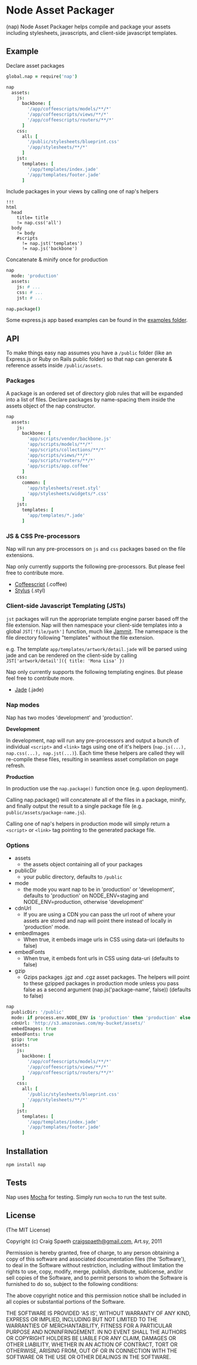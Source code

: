 # Node Asset Packager

(nap) Node Asset Packager helps compile and package your assets including stylesheets, javascripts, and client-side javascript templates.

## Example

Declare asset packages

````coffeescript
global.nap = require('nap')

nap
  assets:
    js:
      backbone: [
        '/app/coffeescripts/models/**/*'
        '/app/coffeescripts/views/**/*'
        '/app/coffeescripts/routers/**/*'
      ]
    css:
      all: [
        '/public/stylesheets/blueprint.css'
        '/app/stylesheets/**/*'
      ]
    jst:
      templates: [
        '/app/templates/index.jade'
        '/app/templates/footer.jade'
      ]
````

Include packages in your views by calling one of nap's helpers

````jade
!!!
html
  head
    title= title
    != nap.css('all')
  body
    != body
    #scripts
      != nap.jst('templates')
      != nap.js('backbone')
````

Concatenate & minify once for production

````coffeescript
nap
  mode: 'production'
  assets:
    js: # ...
    css: # ...
    jst: # ...
  
nap.package()
````

Some express.js app based examples can be found in the [examples folder](https://github.com/craigspaeth/nap/tree/master/examples).

## API

To make things easy nap assumes you have a `/public` folder (like an Express.js or Ruby on Rails public folder) so that nap can generate & reference assets inside `/public/assets`.

### Packages

A package is an ordered set of directory glob rules that will be expanded into a list of files. Declare packages by name-spacing them inside the assets object of the nap constructor. 

````coffeescript
nap
  assets:
    js:
      backbone: [
        'app/scripts/vendor/backbone.js'
        'app/scripts/models/**/*'
        'app/scripts/collections/**/*'
        'app/scripts/views/**/*'
        'app/scripts/routers/**/*'
        'app/scripts/app.coffee'
      ]
    css:
      common: [
        'app/stylesheets/reset.styl'
        'app/stylesheets/widgets/*.css'
      ]
    jst:
      templates: [
        'app/templates/*.jade'
      ]
````

### JS & CSS Pre-processors

Nap will run any pre-processors on `js` and `css` packages based on the file extensions.

Nap only currently supports the following pre-processors. But please feel free to contribute more.
  
  * [Coffeescript](http://jashkenas.github.com/coffee-script/) (.coffee)
  * [Stylus](https://github.com/LearnBoost/stylus) (.styl)

### Client-side Javascript Templating (JSTs) 

`jst` packages will run the appropriate template engine parser based off the file extension. Nap will then namespace your client-side templates into a global `JST['file/path']` function, much like [Jammit](http://documentcloud.github.com/jammit/#jst). The namespace is the file directory following "templates" without the file extension.

e.g. The template `app/templates/artwork/detail.jade` will be parsed using jade and can be rendered on the client-side by calling `JST['artwork/detail']({ title: 'Mona Lisa' })`

Nap only currently supports the following templating engines. But please feel free to contribute more.

 * [Jade](https://github.com/visionmedia/jade) (.jade)

### Nap modes

Nap has two modes 'development' and 'production'.

**Development**

In development, nap will run any pre-processors and output a bunch of individual `<script>` and `<link>` tags using one of it's helpers (`nap.js(...), nap.css(...), nap.jst(...)`). Each time these helpers are called they will re-compile these files, resulting in seamless asset compilation on page refresh.

**Production**
  
In production use the `nap.package()` function once (e.g. upon deployment).

Calling nap.package() will concatenate all of the files in a package, minify, and finally output the result to a single package file (e.g. `public/assets/package-name.js`). 

Calling one of nap's helpers in production mode will simply return a `<script>` or `<link>` tag pointing to the generated package file.

### Options

* assets
  * the assets object containing all of your packages
* publicDir
  * your public directory, defaults to `/public`
* mode
  * the mode you want nap to be in 'production' or 'development', defaults to 'production' on NODE_ENV=staging and NODE_ENV=production, otherwise 'development'
* cdnUrl
  * If you are using a CDN you can pass the url root of where your assets are stored and nap will point there instead of locally in 'production' mode.
* embedImages
  * When true, it embeds image urls in CSS using data-uri (defaults to false)
* embedFonts
  * When true, it embeds font urls in CSS using data-uri (defaults to false)
* gzip
  * Gzips packages .jgz and .cgz asset packages. The helpers will point to these gzipped packages in production mode unless you pass false as a second argument (nap.js('package-name', false))  (defaults to false)

````coffeescript
nap
  publicDir: '/public'
  mode: if process.env.NODE_ENV is 'production' then 'production' else 'development'
  cdnUrl: 'http://s3.amazonaws.com/my-bucket/assets/'
  embedImages: true
  embedFonts: true
  gzip: true
  assets:
    js:
      backbone: [
        '/app/coffeescripts/models/**/*'
        '/app/coffeescripts/views/**/*'
        '/app/coffeescripts/routers/**/*'
      ]
    css:
      all: [
        '/public/stylesheets/blueprint.css'
        '/app/stylesheets/**/*'
      ]
    jst:
      templates: [
        '/app/templates/index.jade'
        '/app/templates/footer.jade'
      ]
````

## Installation

`npm install nap`

## Tests

Nap uses [Mocha](https://github.com/visionmedia/mocha) for testing. Simply run `mocha` to run the test suite.

## License

(The MIT License)

Copyright (c) Craig Spaeth <craigspaeth@gmail.com>, Art.sy, 2011

Permission is hereby granted, free of charge, to any person obtaining a copy of this software and associated documentation files (the 'Software'), to deal in the Software without restriction, including without limitation the rights to use, copy, modify, merge, publish, distribute, sublicense, and/or sell copies of the Software, and to permit persons to whom the Software is furnished to do so, subject to the following conditions:

The above copyright notice and this permission notice shall be included in all copies or substantial portions of the Software.

THE SOFTWARE IS PROVIDED 'AS IS', WITHOUT WARRANTY OF ANY KIND, EXPRESS OR IMPLIED, INCLUDING BUT NOT LIMITED TO THE WARRANTIES OF MERCHANTABILITY, FITNESS FOR A PARTICULAR PURPOSE AND NONINFRINGEMENT. IN NO EVENT SHALL THE AUTHORS OR COPYRIGHT HOLDERS BE LIABLE FOR ANY CLAIM, DAMAGES OR OTHER LIABILITY, WHETHER IN AN ACTION OF CONTRACT, TORT OR OTHERWISE, ARISING FROM, OUT OF OR IN CONNECTION WITH THE SOFTWARE OR THE USE OR OTHER DEALINGS IN THE SOFTWARE.